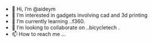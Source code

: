 - 👋 Hi, I’m @aideym
- 👀 I’m interested in gadgets involving cad and 3d printing
- 🌱 I’m currently learning ..f360.
- 💞️ I’m looking to collaborate on ..bicycletech .
- 📫 How to reach me ...

<!---
aideym/aideym is a ✨ special ✨ repository because its `README.md` (this file) appears on your GitHub profile.
You can click the Preview link to take a look at your changes.
--->
